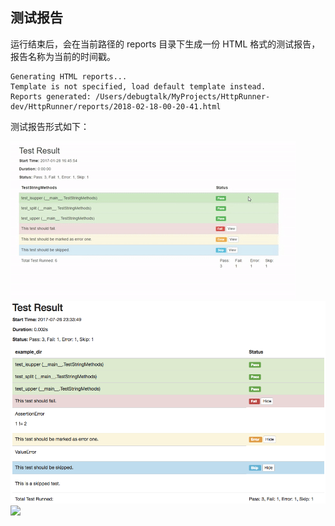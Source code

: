 ## 测试报告

运行结束后，会在当前路径的 reports 目录下生成一份 HTML 格式的测试报告，报告名称为当前的时间戳。

```
Generating HTML reports...
Template is not specified, load default template instead.
Reports generated: /Users/debugtalk/MyProjects/HttpRunner-dev/HttpRunner/reports/2018-02-18-00-20-41.html
```

测试报告形式如下：

![](/images/html_output.gif)
![](/images/html_output.png)
![](http://debugtalk.com/images/httprunner-skip.jpg)
